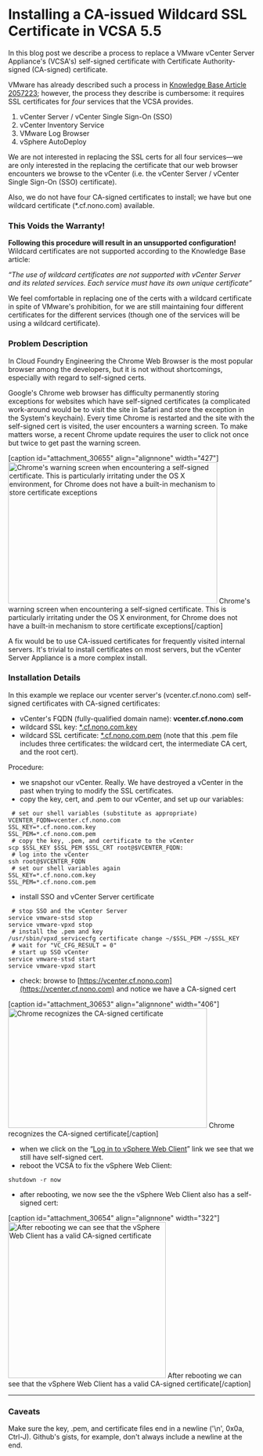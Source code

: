 # Installing a CA-issued Wildcard SSL Certificate in VCSA 5.5
In this blog post we describe a process to replace a VMware vCenter Server Appliance's (VCSA's) self-signed certificate with Certificate Authority-signed (CA-signed) certificate.

VMware has already described such a process in [Knowledge Base Article 2057223](http://kb.vmware.com/selfservice/search.do?cmd=displayKC&docType=kc&docTypeID=DT_KB_1_1&externalId=2057223); however, the process they describe is cumbersome: it requires SSL certificates for *four* services that the VCSA provides.

1. vCenter Server / vCenter Single Sign-On (SSO)
2. vCenter Inventory Service
3. VMware Log Browser
4. vSphere AutoDeploy

We are not interested in replacing the SSL certs for all four services&mdash;we are only interested in the replacing the certificate that our web browser encounters we browse to the vCenter (i.e. the vCenter Server / vCenter Single Sign-On (SSO) certificate).

Also, we do not have four CA-signed certificates to install; we have but one wildcard certificate (\*.cf.nono.com) available.

### This Voids the Warranty!
**Following this procedure will result in an unsupported configuration!** Wildcard certificates are not supported according to the Knowledge Base article:

*&ldquo;The use of wildcard certificates are not supported with vCenter Server and its related services. Each service must have its own unique certificate&rdquo;*

We feel comfortable in replacing one of the certs with a wildcard certificate in spite of VMware's prohibition, for we are still maintaining four different certificates for the different services (though one of the services will be using a wildcard certificate).

### Problem Description
In Cloud Foundry Engineering the Chrome Web Browser is the most popular browser among the developers, but it is not without shortcomings, especially with regard to self-signed certs.

Google's Chrome web browser has difficulty permanently storing exceptions for  websites which have self-signed certificates (a complicated work-around would be to visit the site in Safari and store the exception in the System's keychain). Every time Chrome is restarted and the site with the self-signed cert is visited, the user encounters a warning screen. To make matters worse, a recent Chrome update requires the user to click not once but twice to get past the warning screen.

[caption id="attachment_30655" align="alignnone" width="427"]<a href="http://pivotallabs.com/wordpress/wp-content/uploads/2014/09/splash_screen_self-signed.png"><img src="http://pivotallabs.com/wordpress/wp-content/uploads/2014/09/splash_screen_self-signed.png" alt="Chrome&#039;s warning screen when encountering a self-signed certificate. This is particularly irritating under the OS X environment, for Chrome does not have a built-in mechanism to store certificate exceptions" width="427" height="288" class="size-full wp-image-30655" /></a> Chrome's warning screen when encountering a self-signed certificate. This is particularly irritating under the OS X environment, for Chrome does not have a built-in mechanism to store certificate exceptions[/caption]

A fix would be to use CA-issued certificates for frequently visited internal servers. It's trivial to install certificates on most servers, but the vCenter Server Appliance is a more complex install.
### Installation Details
In this example we replace our vcenter server's (vcenter.cf.nono.com) self-signed certificates with CA-signed certificates:

* vCenter's FQDN (fully-qualified domain name): **vcenter.cf.nono.com**
* wildcard SSL key: [*.cf.nono.com.key](https://gist.githubusercontent.com/cunnie/6bba891dfd48d218fd21/raw/a9532c2d0ae1225a6cf818c343528f826c2524ef/*.cf.nono.com.key)
* wildcard SSL certificate: [*.cf.nono.com.pem](https://gist.githubusercontent.com/cunnie/ba0bc254cd6ce87cb5d3/raw/6242708b56800af703120e2abe3c176cf3a492ed/*.cf.nono.com.pem) (note that this .pem file includes three certificates: the wildcard cert, the intermediate CA cert, and the root cert).

Procedure:

* we snapshot our vCenter. Really. We have destroyed a vCenter in the past when trying to modify the SSL certificates.
* copy the key, cert, and .pem to our vCenter, and set up our variables:

```
 # set our shell variables (substitute as appropriate)
VCENTER_FQDN=vcenter.cf.nono.com
SSL_KEY=*.cf.nono.com.key
SSL_PEM=*.cf.nono.com.pem
 # copy the key, .pem, and certificate to the vCenter
scp $SSL_KEY $SSL_PEM $SSL_CRT root@$VCENTER_FQDN:
 # log into the vCenter
ssh root@$VCENTER_FQDN
 # set our shell variables again
SSL_KEY=*.cf.nono.com.key
SSL_PEM=*.cf.nono.com.pem
```
* install SSO and vCenter Server certificate

```
 # stop SSO and the vCenter Server
service vmware-stsd stop
service vmware-vpxd stop
 # install the .pem and key
/usr/sbin/vpxd_servicecfg certificate change ~/$SSL_PEM ~/$SSL_KEY
 # wait for "VC_CFG_RESULT = 0"
 # start up SSO vCenter
service vmware-stsd start
service vmware-vpxd start
```
* check: browse to [https://vcenter.cf.nono.com](https://vcenter.cf.nono.com) and notice we have a CA-signed cert

[caption id="attachment_30653" align="alignnone" width="406"]<a href="http://pivotallabs.com/wordpress/wp-content/uploads/2014/09/splash_screen_CA-cert.png"><img src="http://pivotallabs.com/wordpress/wp-content/uploads/2014/09/splash_screen_CA-cert.png" alt="Chrome recognizes the CA-signed certificate" width="406" height="244" class="size-full wp-image-30653" /></a> Chrome recognizes the CA-signed certificate[/caption]

* when we click on the &ldquo;[Log in to vSphere Web Client](https://vcenter.cf.nono.com:9443/vsphere-client/)&rdquo; link we see that we still have self-signed cert.
* reboot the VCSA to fix the vSphere Web Client:

```
shutdown -r now
```
* after rebooting, we now see the the vSphere Web Client also has a self-signed cert:

[caption id="attachment_30654" align="alignnone" width="322"]<a href="http://pivotallabs.com/wordpress/wp-content/uploads/2014/09/web_client_CA-cert.png"><img src="http://pivotallabs.com/wordpress/wp-content/uploads/2014/09/web_client_CA-cert.png" alt="After rebooting we can see that the vSphere Web Client has a valid CA-signed certificate" width="322" height="318" class="size-full wp-image-30654" /></a> After rebooting we can see that the vSphere Web Client has a valid CA-signed certificate[/caption]

---
### Caveats
Make sure the key, .pem, and certificate files end in a newline ('\n', 0x0a, Ctrl-J). Github's gists, for example, don't always include a newline at the end.



